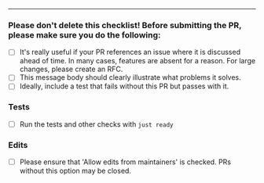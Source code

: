 <!-- Your PR description here -->

---

### Please don't delete this checklist! Before submitting the PR, please make sure you do the following:

- [ ] It's really useful if your PR references an issue where it is discussed ahead of time. In many cases, features are absent for a reason. For large changes, please create an RFC.
- [ ] This message body should clearly illustrate what problems it solves.
- [ ] Ideally, include a test that fails without this PR but passes with it.

### Tests

- [ ] Run the tests and other checks with `just ready`

### Edits

- [ ] Please ensure that 'Allow edits from maintainers' is checked. PRs without this option may be closed.
